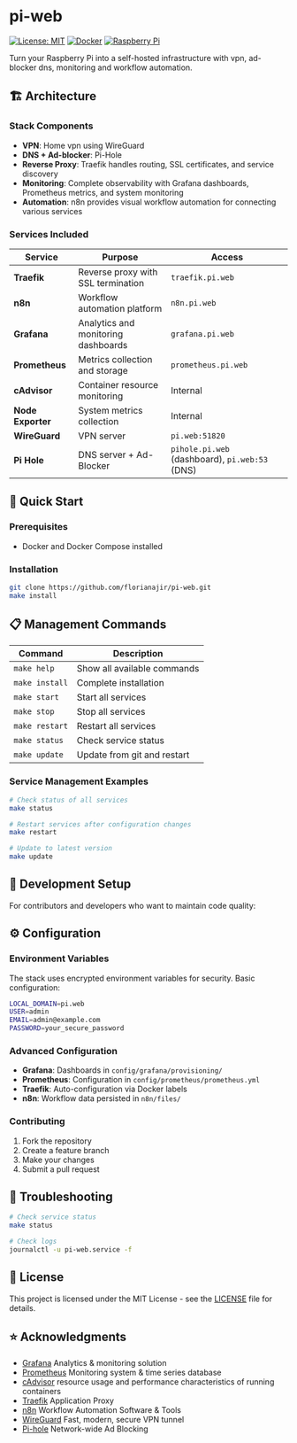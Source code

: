 # pi-web

[![License: MIT](https://img.shields.io/badge/License-MIT-yellow.svg)](https://opensource.org/licenses/MIT)
[![Docker](https://img.shields.io/badge/Docker-Compose-blue.svg)](https://docker.com/)
[![Raspberry Pi](https://img.shields.io/badge/Raspberry%20Pi-Compatible-red.svg)](https://www.raspberrypi.org/)

Turn your Raspberry Pi into a self-hosted infrastructure with vpn, ad-blocker dns, monitoring and workflow automation.

## 🏗️ Architecture

### Stack Components

- **VPN**: Home vpn using WireGuard
- **DNS + Ad-blocker**: Pi-Hole
- **Reverse Proxy**: Traefik handles routing, SSL certificates, and service discovery
- **Monitoring**: Complete observability with Grafana dashboards, Prometheus metrics, and system monitoring
- **Automation**: n8n provides visual workflow automation for connecting various services

### Services Included

| Service | Purpose | Access |
|---------|---------|--------|
| **Traefik** | Reverse proxy with SSL termination | `traefik.pi.web` |
| **n8n** | Workflow automation platform | `n8n.pi.web` |
| **Grafana** | Analytics and monitoring dashboards | `grafana.pi.web` |
| **Prometheus** | Metrics collection and storage | `prometheus.pi.web` |
| **cAdvisor** | Container resource monitoring | Internal |
| **Node Exporter** | System metrics collection | Internal |
| **WireGuard** | VPN server | `pi.web:51820` |
| **Pi Hole** | DNS server + Ad-Blocker | `pihole.pi.web` (dashboard), `pi.web:53` (DNS) |

## 🚀 Quick Start

### Prerequisites

- Docker and Docker Compose installed

### Installation

```bash
git clone https://github.com/florianajir/pi-web.git
make install
```

## 📋 Management Commands

| Command | Description |
|---------|-------------|
| `make help` | Show all available commands |
| `make install` | Complete installation |
| `make start` | Start all services |
| `make stop` | Stop all services |
| `make restart` | Restart all services |
| `make status` | Check service status |
| `make update` | Update from git and restart |

### Service Management Examples

```bash
# Check status of all services
make status

# Restart services after configuration changes
make restart

# Update to latest version
make update
```

## 🧪 Development Setup

For contributors and developers who want to maintain code quality:

## ⚙️ Configuration

### Environment Variables

The stack uses encrypted environment variables for security. Basic configuration:

```bash
LOCAL_DOMAIN=pi.web
USER=admin
EMAIL=admin@example.com
PASSWORD=your_secure_password
```

### Advanced Configuration

- **Grafana**: Dashboards in `config/grafana/provisioning/`
- **Prometheus**: Configuration in `config/prometheus/prometheus.yml`
- **Traefik**: Auto-configuration via Docker labels
- **n8n**: Workflow data persisted in `n8n/files/`

### Contributing

1. Fork the repository
2. Create a feature branch
3. Make your changes
4. Submit a pull request

## 🐛 Troubleshooting

```bash
# Check service status
make status

# Check logs
journalctl -u pi-web.service -f
```

## 📄 License

This project is licensed under the MIT License - see the [LICENSE](LICENSE) file for details.

## ⭐ Acknowledgments

- [Grafana](https://grafana.com/) Analytics & monitoring solution
- [Prometheus](https://prometheus.io/) Monitoring system & time series database
- [cAdvisor](https://github.com/google/cadvisor) resource usage and performance characteristics of running containers
- [Traefik](https://traefik.io/) Application Proxy
- [n8n](https://n8n.io/) Workflow Automation Software & Tools
- [WireGuard](https://www.wireguard.com/) Fast, modern, secure VPN tunnel
- [Pi-hole](https://pi-hole.net/) Network-wide Ad Blocking
